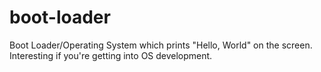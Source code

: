 # boot-loader
Boot Loader/Operating System which prints "Hello, World" on the screen. Interesting if you're getting into OS development. 
